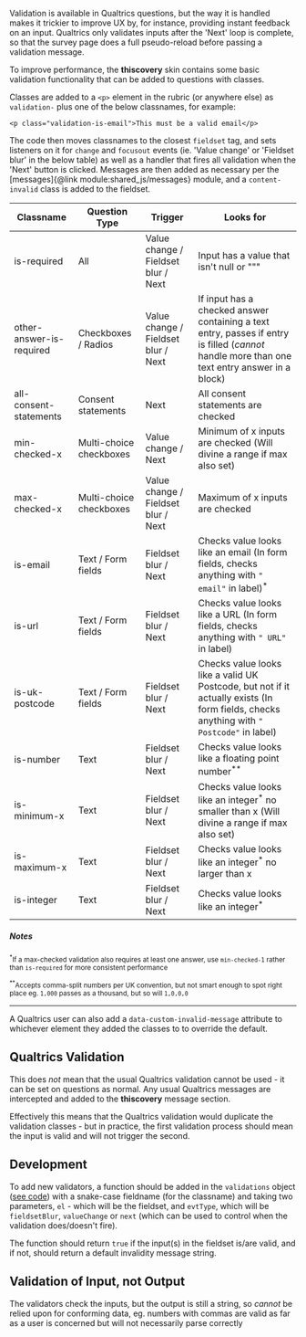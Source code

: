 Validation is available in Qualtrics questions, but the way it is handled makes it trickier to improve UX by, for instance, providing instant feedback on an input.  Qualtrics only validates inputs after the 'Next' loop is complete, so that the survey page does a full pseudo-reload before passing a validation message.

To improve performance, the **thiscovery** skin contains some basic validation functionality that can be added to questions with classes.

Classes are added to a `<p>` element in the rubric (or anywhere else) as `validation-` plus one of the below classnames, for example:

<pre><code>&lt;p class="validation-is-email"&gt;This must be a valid email&lt;/p&gt;</code></pre>

The code then moves classnames to the closest `fieldset` tag, and sets listeners on it for `change` and `focusout` events (ie. 'Value change' or 'Fieldset blur' in the below table) as well as a handler that fires all validation when the 'Next' button is clicked.  Messages are then added as necessary per the [messages]{@link module:shared_js/messages} module, and a `content-invalid` class is added to the fieldset.

Classname | Question Type | Trigger| Looks for
---------|----------|---------|--------
 is-required | All | Value change / Fieldset blur / Next | Input has a value that isn't null or """
 other-answer-is-required | Checkboxes / Radios | Value change / Fieldset blur / Next | If input has a checked answer containing a text entry, passes if entry is filled (_cannot_ handle more than one text entry answer in a block)
 all-consent-statements | Consent statements | Next | All consent statements are checked
 min-checked-x | Multi-choice checkboxes | Value change / Next | Minimum of x inputs are checked (Will divine a range if max also set)
 max-checked-x | Multi-choice checkboxes | Value change / Fieldset blur / Next | Maximum of x inputs are checked
 is-email | Text / Form fields | Fieldset blur / Next | Checks value looks like an email (In form fields, checks anything with `" email"` in label)<sup>*</sup>
 is-url | Text / Form fields | Fieldset blur / Next | Checks value looks like a URL (In form fields, checks anything with `" URL"` in label)
 is-uk-postcode | Text / Form fields | Fieldset blur / Next | Checks value looks like a valid UK Postcode, but not if it actually exists (In form fields, checks anything with `" Postcode"` in label)
 is-number | Text  | Fieldset blur / Next | Checks value looks like a floating point number<sup>**</sup> 
 is-minimum-x | Text  | Fieldset blur / Next | Checks value looks like an integer<sup>*</sup> no smaller than x (Will divine a range if max also set)
 is-maximum-x | Text  | Fieldset blur / Next | Checks value looks like an integer<sup>*</sup> no larger than x
 is-integer | Text  | Fieldset blur / Next | Checks value looks like an integer<sup>*</sup>

##### Notes

<small><sup>*</sup>If a max-checked validation also requires at least one answer, use `min-checked-1` rather than `is-required` for more consistent performance</small>

<small><sup>**</sup>Accepts comma-split numbers per UK convention, but not smart enough to spot right place eg. `1,000` passes as a thousand, but so will `1,0,0,0`</small>

<hr>

A Qualtrics user can also add a `data-custom-invalid-message` attribute to whichever element they added the classes to to override the default.

## Qualtrics Validation

This does _not_ mean that the usual Qualtrics validation cannot be used - it can be set on questions as normal. Any usual Qualtrics messages are intercepted and added to the **thiscovery** message section.  

Effectively this means that the Qualtrics validation would duplicate the validation classes - but in practice, the first validation process should mean the input is valid and will not trigger the second.

## Development

To add new validators, a function should be added in the `validations` object ([see code](/shared_js_validation.js.html#line90)) with a snake-case fieldname (for the classname) and taking two parameters, `el` - which will be the fieldset, and `evtType`, which will be `fieldsetBlur`, `valueChange` or `next` (which can be used to control when the validation does/doesn't fire). 

The function should return `true` if the input(s) in the fieldset is/are valid, and if not, should return a default invalidity message string.

## Validation of Input, not Output

The validators check the inputs, but the output is still a string, so _cannot_ be relied upon for conforming data, eg. numbers with commas are valid as far as a user is concerned but will not necessarily parse correctly